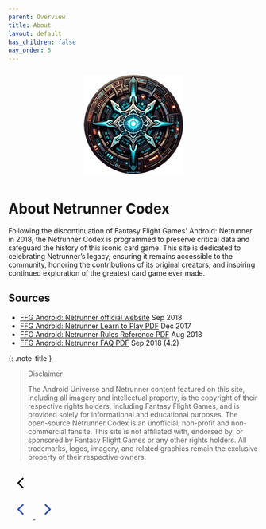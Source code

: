 ```yaml
---
parent: Overview
title: About
layout: default
has_children: false
nav_order: 5
---
```

<div style="text-align: center; margin-top: 0; padding-top: 0;">
    <img src="/assets/images/netrunner-codex200.png" alt="Image" style="margin: 10px;" />
</div>

# About Netrunner Codex

Following the discontinuation of Fantasy Flight Games' Android: Netrunner in 2018, the Netrunner Codex is programmed to preserve critical data and safeguard the history of this iconic card game. This site is dedicated to celebrating Netrunner’s legacy, ensuring it remains accessible to the community, honoring the contributions of its original creators, and inspiring continued exploration of the greatest card game ever made.

## Sources
- <a href="https://www.fantasyflightgames.com/en/products/android-netrunner-the-card-game" target="_blank">FFG Android: Netrunner official website</a> Sep 2018
- <a href="https://www.fantasyflightgames.com/en/products/android-netrunner-the-card-game/#support-section" target="_blank">FFG Android: Netrunner Learn to Play PDF</a> Dec 2017
- <a href="https://www.fantasyflightgames.com/en/products/android-netrunner-the-card-game/#support-section" target="_blank">FFG Android: Netrunner Rules Reference PDF</a> Aug 2018
- <a href="https://www.fantasyflightgames.com/en/products/android-netrunner-the-card-game/#support-section" target="_blank">FFG Android: Netrunner FAQ PDF</a> Sep 2018 (4.2)

{: .note-title }
> Disclaimer
>
>The Android Universe and Netrunner content featured on this site, including all imagery and intellectual property, is the copyright of their respective rights holders, including Fantasy Flight Games, and is provided solely for informational and educational purposes. The open-source Netrunner Codex is an unofficial, non-profit and non-commercial fansite. This site is not affiliated with, endorsed by, or sponsored by Fantasy Flight Games or any other rights holders. All trademarks, logos, imagery, and related graphics remain the exclusive property of their respective owners.

<a href="/previous-page" aria-label="Previous page">
  <svg width="50" height="50" xmlns="http://www.w3.org/2000/svg">
    <path d="M30 20L20 30L30 40" stroke="black" stroke-width="3" fill="none">
      <!-- Animation for Previous Button -->
      <animate attributeName="d" begin="mouseover" dur="0.2s" fill="freeze"
        from="M30 20L20 30L30 40" to="M35 15L20 30L35 45"/>
    </path>
  </svg>
</a>
<div class="nav-buttons">
  <a href="/previous-page" aria-label="Previous page">
    <svg width="50" height="50" xmlns="http://www.w3.org/2000/svg">
      <path d="M30 20L20 30L30 40" stroke="#264caf" stroke-width="3" fill="none">
        <animate attributeName="d" begin="mouseover" dur="0.2s" fill="freeze"
          from="M30 20L20 30L30 40" to="M35 15L20 30L35 45"/>
      </path>
    </svg>
  </a>
  <a href="/next-page" aria-label="Next page">
    <svg width="50" height="50" xmlns="http://www.w3.org/2000/svg">
      <path d="M20 20L30 30L20 40" stroke="#264caf" stroke-width="3" fill="none">
        <animate attributeName="d" begin="mouseover" dur="0.2s" fill="freeze"
          from="M20 20L30 30L20 40" to="M15 15L30 30L15 45"/>
      </path>
    </svg>
  </a>
</div>
